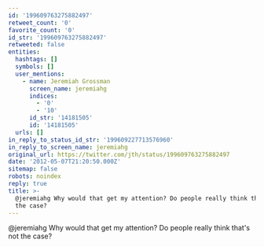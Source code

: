 ```yaml
---
id: '199609763275882497'
retweet_count: '0'
favorite_count: '0'
id_str: '199609763275882497'
retweeted: false
entities:
  hashtags: []
  symbols: []
  user_mentions:
    - name: Jeremiah Grossman
      screen_name: jeremiahg
      indices:
        - '0'
        - '10'
      id_str: '14181505'
      id: '14181505'
  urls: []
in_reply_to_status_id_str: '199609227713576960'
in_reply_to_screen_name: jeremiahg
original_url: https://twitter.com/jth/status/199609763275882497
date: '2012-05-07T21:20:50.000Z'
sitemap: false
robots: noindex
reply: true
title: >-
  @jeremiahg Why would that get my attention? Do people really think that's not
  the case?
---
```


@jeremiahg Why would that get my attention? Do people really think that's not the case?